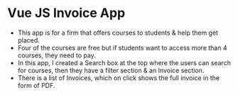 # Vue JS Invoice App

- This app is for a firm that offers courses to students & help them get placed.
- Four of the courses are free but if students want to access more than 4 courses, they need to pay.
- In this app, I created a Search box at the top where the users can search for courses, then they have a filter section & an Invoice section.
- There is a list of Invoices, which on click shows the full invoice in the form of PDF.
